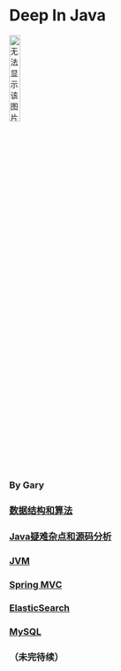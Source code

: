 # Deep In Java

<img src="https://i.imgur.com/x653nRK.png" width="20%" alt="无法显示该图片" />

### By Gary

### <a href="https://github.com/2016gary/Deep-In-Java/blob/master/%E6%95%B0%E6%8D%AE%E7%BB%93%E6%9E%84%E5%92%8C%E7%AE%97%E6%B3%95/%E6%95%B0%E6%8D%AE%E7%BB%93%E6%9E%84%E5%92%8C%E7%AE%97%E6%B3%95.md">数据结构和算法</a>
### <a href="https://github.com/2016gary/Deep-In-Java/blob/master/Java%E7%96%91%E9%9A%BE%E6%9D%82%E7%82%B9%E5%92%8C%E6%BA%90%E7%A0%81%E5%88%86%E6%9E%90/Java%E7%96%91%E9%9A%BE%E6%9D%82%E7%82%B9%E5%92%8C%E6%BA%90%E7%A0%81%E5%88%86%E6%9E%90.md">Java疑难杂点和源码分析</a>
### <a href="https://github.com/2016gary/Deep-In-Java/blob/master/JVM/JVM%E5%85%A5%E9%97%A8%E6%95%99%E7%A8%8B.md">JVM</a>
### <a href="https://github.com/2016gary/Deep-In-Java/blob/master/Spring%20MVC/Spring%20MVC.md">Spring MVC</a>
### <a href="https://github.com/2016gary/Deep-In-Java/blob/master/ElasticSearch/ElasticSearch.md">ElasticSearch</a>
### <a href="https://github.com/2016gary/Deep-In-Java/blob/master/MySQL/MySQL.md">MySQL</a>

### （未完待续）
